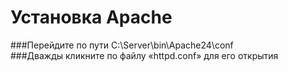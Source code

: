 # Установка Apache 
###Перейдите по пути C:\Server\bin\Apache24\conf\
###Дважды кликните по файлу «httpd.conf» для его открытия
